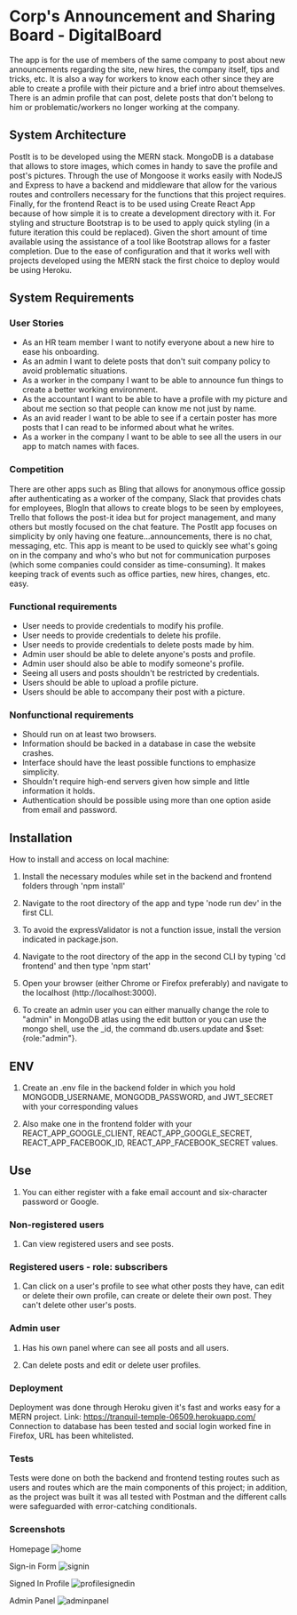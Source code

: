 # Corp's Announcement and Sharing Board - DigitalBoard
The app is for the use of members of the same company to post about new announcements regarding the site, new hires, the company itself, tips and tricks, etc. It is also a way for workers to know each other since they are able to create a profile with their picture and a brief intro about themselves. There is an admin profile that can post, delete posts that don't belong to him or problematic/workers no longer working at the company.

## System Architecture
PostIt is to be developed using the MERN stack. MongoDB is a database that allows to store images, which comes in handy to save the profile and post's pictures. Through the use of Mongoose it works easily with NodeJS and Express to have a backend and middleware that allow for the various routes and controllers necessary for the functions that this project requires. Finally, for the frontend React is to be used using Create React App because of how simple it is to create a development directory with it. For styling and structure Bootstrap is to be used to apply quick styling (in a future iteration this could be replaced). Given the short amount of time available using the assistance of a tool like Bootstrap allows for a faster completion. Due to the ease of configuration and that it works well with projects developed using the MERN stack the first choice to deploy would be using Heroku.

## System Requirements
### User Stories
* As an HR team member I want to notify everyone about a new hire to ease his onboarding.
* As an admin I want to delete posts that don't suit company policy to avoid problematic situations.
* As a worker in the company I want to be able to announce fun things to create a better working environment.
* As the accountant I want to be able to have a profile with my picture and about me section so that people can know me not just by name.
* As an avid reader I want to be able to see if a certain poster has more posts that I can read to be informed about what he writes.
* As a worker in the company I want to be able to see all the users in our app to match names with faces.

### Competition
There are other apps such as Bling that allows for anonymous office gossip after authenticating as a worker of the company, Slack that provides chats for employees, BlogIn that allows to create blogs to be seen by employees, Trello that follows the post-it idea but for project management, and many others but mostly focused on the chat feature. The PostIt app focuses on simplicity by only having one feature...announcements, there is no chat, messaging, etc. This app is meant to be used to quickly see what's going on in the company and who's who but not for communication purposes (which some companies could consider as time-consuming). It makes keeping track of events such as office parties, new hires, changes, etc. easy.

### Functional requirements
* User needs to provide credentials to modify his profile.
* User needs to provide credentials to delete his profile.
* User needs to provide credentials to delete posts made by him.
* Admin user should be able to delete anyone's posts and profile.
* Admin user should also be able to modify someone's profile.
* Seeing all users and posts shouldn't be restricted by credentials.
* Users should be able to upload a profile picture.
* Users should be able to accompany their post with a picture.

### Nonfunctional requirements
* Should run on at least two browsers.
* Information should be backed in a database in case the website crashes.
* Interface should have the least possible functions to emphasize simplicity.
* Shouldn't require high-end servers given how simple and little information it holds.
* Authentication should be possible using more than one option aside from email and password.

## Installation
How to install and access on local machine:

1. Install the necessary modules while set in the backend and frontend folders through 'npm install'

2. Navigate to the root directory of the app and type 
   'node run dev' in the first CLI.

3. To avoid the expressValidator is not a function issue, install the version indicated in package.json.

4. Navigate to the root directory of the app in the second CLI by
   typing 'cd frontend' and then type 'npm start'

5. Open your browser (either Chrome or Firefox preferably) and navigate to the localhost (http://localhost:3000).

6. To create an admin user you can either manually change the role to "admin" in MongoDB atlas using the edit
    button or you can use the mongo shell, use the _id, the command db.users.update and $set:{role:"admin"}.

## ENV

1. Create an .env file in the backend folder in which you hold MONGODB_USERNAME, MONGODB_PASSWORD, and JWT_SECRET with your corresponding values

2. Also make one in the frontend folder with your REACT_APP_GOOGLE_CLIENT, REACT_APP_GOOGLE_SECRET, REACT_APP_FACEBOOK_ID, REACT_APP_FACEBOOK_SECRET values.

## Use

1. You can either register with a fake email account and six-character password or Google.

### Non-registered users

1. Can view registered users and see posts.

### Registered users - role: subscribers

1. Can click on a user's profile to see what other posts they have, can edit or delete their own profile, can create or delete
their own post. They can't delete other user's posts.

### Admin user

1. Has his own panel where can see all posts and all users.

2. Can delete posts and edit or delete user profiles.

### Deployment

Deployment was done through Heroku given it's fast and works easy for a MERN project. Link: https://tranquil-temple-06509.herokuapp.com/ Connection to database has been tested and social login worked fine in Firefox, URL has been whitelisted.

### Tests
Tests were done on both the backend and frontend testing routes such as users and routes which are the main components of this project; in addition, as the project was built it was all tested with Postman and the different calls were safeguarded with error-catching conditionals.

### Screenshots

Homepage
![home](https://user-images.githubusercontent.com/51275356/76921186-00bba480-6893-11ea-8209-a323a4b45506.JPG)


Sign-in Form
![signin](https://user-images.githubusercontent.com/51275356/76921198-0a450c80-6893-11ea-87df-9483306c9353.JPG)


Signed In Profile
![profilesignedin](https://user-images.githubusercontent.com/51275356/76921208-0fa25700-6893-11ea-9eb3-fb5854b5e708.JPG)


Admin Panel
![adminpanel](https://user-images.githubusercontent.com/51275356/76921216-14670b00-6893-11ea-8bb7-b5de0852341d.JPG)

